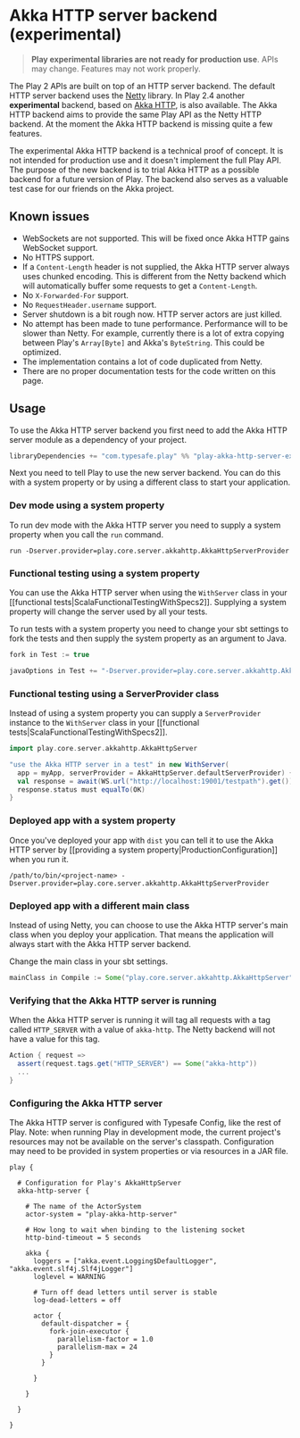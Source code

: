 <!--- Copyright (C) 2009-2014 Typesafe Inc. <http://www.typesafe.com> -->
# Akka HTTP server backend (experimental)

> **Play experimental libraries are not ready for production use**. APIs may change. Features may not work properly.

The Play 2 APIs are built on top of an HTTP server backend. The default HTTP server backend uses the [Netty](http://netty.io/) library. In Play 2.4 another **experimental** backend, based on [Akka HTTP](http://akka.io/), is also available. The Akka HTTP backend aims to provide the same Play API as the Netty HTTP backend. At the moment the Akka HTTP backend is missing quite a few features.

The experimental Akka HTTP backend is a technical proof of concept. It is not intended for production use and it doesn't implement the full Play API. The purpose of the new backend is to trial Akka HTTP as a possible backend for a future version of Play. The backend also serves as a valuable test case for our friends on the Akka project.

## Known issues

* WebSockets are not supported. This will be fixed once Akka HTTP gains WebSocket support.
* No HTTPS support.
* If a `Content-Length` header is not supplied, the Akka HTTP server always uses chunked encoding. This is different from the Netty backend which will automatically buffer some requests to get a `Content-Length`.
* No `X-Forwarded-For` support.
* No `RequestHeader.username` support.
* Server shutdown is a bit rough now. HTTP server actors are just killed.
* No attempt has been made to tune performance. Performance will to be slower than Netty. For example, currently there is a lot of extra copying between Play's `Array[Byte]` and Akka's `ByteString`. This could be optimized.
* The implementation contains a lot of code duplicated from Netty.
* There are no proper documentation tests for the code written on this page.

## Usage

To use the Akka HTTP server backend you first need to add the Akka HTTP server module as a dependency of your project.

```scala
libraryDependencies += "com.typesafe.play" %% "play-akka-http-server-experimental" % "%PLAY_VERSION%"
```

Next you need to tell Play to use the new server backend. You can do this with a system property or by using a different class to start your application.

### Dev mode using a system property

To run dev mode with the Akka HTTP server you need to supply a system property when you call the `run` command.

```
run -Dserver.provider=play.core.server.akkahttp.AkkaHttpServerProvider
```

### Functional testing using a system property

You can use the Akka HTTP server when using the `WithServer` class in your [[functional tests|ScalaFunctionalTestingWithSpecs2]]. Supplying a system property will change the server used by all your tests.

To run tests with a system property you need to change your sbt settings to fork the tests and then supply the system property as an argument to Java.

```scala
fork in Test := true

javaOptions in Test += "-Dserver.provider=play.core.server.akkahttp.AkkaHttpServerProvider"
```

### Functional testing using a ServerProvider class

Instead of using a system property you can supply a `ServerProvider` instance to the `WithServer` class in your [[functional tests|ScalaFunctionalTestingWithSpecs2]].

```scala
import play.core.server.akkahttp.AkkaHttpServer

"use the Akka HTTP server in a test" in new WithServer(
  app = myApp, serverProvider = AkkaHttpServer.defaultServerProvider) {
  val response = await(WS.url("http://localhost:19001/testpath").get())
  response.status must equalTo(OK)
}
```

### Deployed app with a system property

Once you've deployed your app with `dist` you can tell it to use the Akka HTTP server by [[providing a system property|ProductionConfiguration]] when you run it.

```
/path/to/bin/<project-name> -Dserver.provider=play.core.server.akkahttp.AkkaHttpServerProvider
```

### Deployed app with a different main class

Instead of using Netty, you can choose to use the Akka HTTP server's main class when you deploy your application. That means the application will always start with the Akka HTTP server backend.

Change the main class in your sbt settings.

```scala
mainClass in Compile := Some("play.core.server.akkahttp.AkkaHttpServer")
```

### Verifying that the Akka HTTP server is running

When the Akka HTTP server is running it will tag all requests with a tag called `HTTP_SERVER` with a value of `akka-http`. The Netty backend will not have a value for this tag.

```scala
Action { request =>
  assert(request.tags.get("HTTP_SERVER") == Some("akka-http"))
  ...
}
```

### Configuring the Akka HTTP server

The Akka HTTP server is configured with Typesafe Config, like the rest of Play. Note: when running Play in development mode, the current project's resources may not be available on the server's classpath. Configuration may need to be provided in system properties or via resources in a JAR file.

```
play {

  # Configuration for Play's AkkaHttpServer
  akka-http-server {

    # The name of the ActorSystem
    actor-system = "play-akka-http-server"

    # How long to wait when binding to the listening socket
    http-bind-timeout = 5 seconds

    akka {
      loggers = ["akka.event.Logging$DefaultLogger", "akka.event.slf4j.Slf4jLogger"]
      loglevel = WARNING

      # Turn off dead letters until server is stable
      log-dead-letters = off

      actor {
        default-dispatcher = {
          fork-join-executor {
            parallelism-factor = 1.0
            parallelism-max = 24
          }
        }

      }

    }

  }

}
```